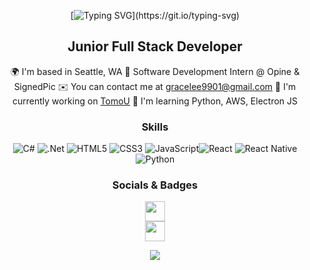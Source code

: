 <!-- # Hi, I'm Grace 

## I'm a full-stack developer
-->
<div align="center">

[![Typing SVG](https://readme-typing-svg.demolab.com?font=JetBrains+Mono&pause=800&color=9CB8D0&center=true&vCenter=true&width=435&lines=Hi%2C+I'm+Grace!;Currently+A+Software+Development+Intern!)](https://git.io/typing-svg)



<div align="center">

Junior Full Stack Developer
---------------------------

🌍  I'm based in Seattle, WA
🌱 Software Development Intern @ Opine & SignedPic
✉️  You can contact me at [gracelee9901@gmail.com](mailto:gracelee9901@gmail.com)
🚀  I'm currently working on [TomoU](https://github.com/g-lee2/TomoU.git)
🧠  I'm learning Python, AWS, Electron JS
  
</div>

<div align="center">
  
### Skills

![C#](https://img.shields.io/badge/c%23-%23239120.svg?style=for-the-badge&logo=c-sharp&logoColor=white) ![.Net](https://img.shields.io/badge/.NET-5C2D91?style=for-the-badge&logo=.net&logoColor=white) ![HTML5](https://img.shields.io/badge/html5-%23E34F26.svg?style=for-the-badge&logo=html5&logoColor=white) ![CSS3](https://img.shields.io/badge/css3-%231572B6.svg?style=for-the-badge&logo=css3&logoColor=white) ![JavaScript](https://img.shields.io/badge/javascript-%23323330.svg?style=for-the-badge&logo=javascript&logoColor=%23F7DF1E)![React](https://img.shields.io/badge/react-%2320232a.svg?style=for-the-badge&logo=react&logoColor=%2361DAFB) ![React Native](https://img.shields.io/badge/react%20native-%2361DAFB.svg?style=for-the-badge&logo=react&logoColor=white)![Python](https://img.shields.io/badge/python-%2314354C.svg?style=for-the-badge&logo=python&logoColor=white)

<!-- ![NodeJS](https://img.shields.io/badge/node.js-6DA55F?style=for-the-badge&logo=node.js&logoColor=white) ![Jest](https://img.shields.io/badge/-jest-%23C21325?style=for-the-badge&logo=jest&logoColor=white) ![Git](https://img.shields.io/badge/git-%23F05033.svg?style=for-the-badge&logo=git&logoColor=white) ![Swagger](https://img.shields.io/badge/-Swagger-%23Clojure?style=for-the-badge&logo=swagger&logoColor=white) ![ESLint](https://img.shields.io/badge/ESLint-4B3263?style=for-the-badge&logo=eslint&logoColor=white) ![Babel](https://img.shields.io/badge/Babel-F9DC3e?style=for-the-badge&logo=babel&logoColor=black) ![Visual Studio Code](https://img.shields.io/badge/Visual%20Studio%20Code-0078d7.svg?style=for-the-badge&logo=visual-studio-code&logoColor=white) -->

</div>
  
<div align="center">
  
### Socials & Badges

            
<p align="center">
  <a href="https://www.github.com/g-lee2" target="_blank" rel="noreferrer" style="display: block; text-align: center;">
    <img src="https://raw.githubusercontent.com/danielcranney/readme-generator/main/public/icons/socials/github.svg" width="32" height="32" />
  </a>
  <a href="https://www.linkedin.com/in/gracelee-wa" target="_blank" rel="noreferrer" style="display: block; text-align: center;">
    <img src="https://raw.githubusercontent.com/danielcranney/readme-generator/main/public/icons/socials/linkedin.svg" width="32" height="32" />
  </a>
</p>
<p align="center">
  <a href="https://github.com/anuraghazra/github-readme-stats">
    <img align="center" src="https://github-readme-stats.vercel.app/api/top-langs/?username=g-lee2&layout=compact&theme=dracula&hide_border=true" />
  </a>
</p>
</div>
